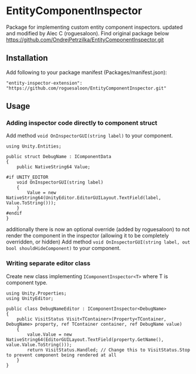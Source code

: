 # EntityComponentInspector
Package for implementing custom entity component inspectors. updated and modified by Alec C (roguesaloon). Find original package below https://github.com/OndrejPetrzilka/EntityComponentInspector.git

## Installation
Add following to your package manifest (Packages/manifest.json):

`"entity-inspector-extension": "https://github.com/roguesaloon/EntityComponentInspector.git"`

## Usage
### Adding inspector code directly to component struct

Add method `void OnInspectorGUI(string label)` to your component.

```
using Unity.Entities;

public struct DebugName : IComponentData
{
    public NativeString64 Value;

#if UNITY_EDITOR
    void OnInspectorGUI(string label)
    {
        Value = new NativeString64(UnityEditor.EditorGUILayout.TextField(label, Value.ToString()));
    }
#endif
}
```
additionally there is now an optional override (added by roguesaloon) to not render the component in the inspector (allowing it to be completely overridden, or hidden)
Add method `void OnInspectorGUI(string label, out bool shouldHideComponent)` to your component.
  
### Writing separate editor class

Create new class implementing `IComponentInspector<T>` where T is component type.

```
using Unity.Properties;
using UnityEditor;

public class DebugNameEditor : IComponentInspector<DebugName>
{
    public VisitStatus Visit<TContainer>(Property<TContainer, DebugName> property, ref TContainer container, ref DebugName value)
    {
        value.Value = new NativeString64(EditorGUILayout.TextField(property.GetName(), value.Value.ToString()));
        return VisitStatus.Handled; // Change this to VisitStatus.Stop to prevent component being rendered at all
    }
}
```

